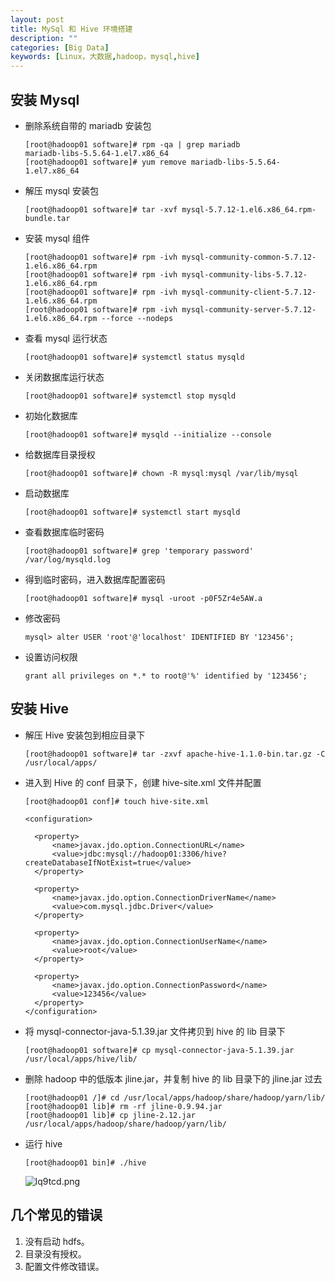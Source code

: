 ```yaml
---
layout: post
title: MySql 和 Hive 环境搭建
description: ""
categories: [Big Data]
keywords: [Linux，大数据,hadoop，mysql,hive]
---
```


## 安装 Mysql

- 删除系统自带的 mariadb 安装包

  ```shell
  [root@hadoop01 software]# rpm -qa | grep mariadb
  mariadb-libs-5.5.64-1.el7.x86_64
  [root@hadoop01 software]# yum remove mariadb-libs-5.5.64-1.el7.x86_64
  ```

- 解压 mysql 安装包

  ```shell
  [root@hadoop01 software]# tar -xvf mysql-5.7.12-1.el6.x86_64.rpm-bundle.tar 
  ```

- 安装 mysql 组件

  ```shell
  [root@hadoop01 software]# rpm -ivh mysql-community-common-5.7.12-1.el6.x86_64.rpm 
  [root@hadoop01 software]# rpm -ivh mysql-community-libs-5.7.12-1.el6.x86_64.rpm 
  [root@hadoop01 software]# rpm -ivh mysql-community-client-5.7.12-1.el6.x86_64.rpm 
  [root@hadoop01 software]# rpm -ivh mysql-community-server-5.7.12-1.el6.x86_64.rpm --force --nodeps
  ```

- 查看 mysql 运行状态

  ```shell
  [root@hadoop01 software]# systemctl status mysqld
  ```

- 关闭数据库运行状态

  ```shell
  [root@hadoop01 software]# systemctl stop mysqld
  ```

- 初始化数据库

  ```shell
  [root@hadoop01 software]# mysqld --initialize --console
  ```

- 给数据库目录授权

  ```shell
  [root@hadoop01 software]# chown -R mysql:mysql /var/lib/mysql
  ```

- 启动数据库

  ```shell
  [root@hadoop01 software]# systemctl start mysqld
  ```

- 查看数据库临时密码

  ```shell
  [root@hadoop01 software]# grep 'temporary password' /var/log/mysqld.log
  ```

- 得到临时密码，进入数据库配置密码

  ```
  [root@hadoop01 software]# mysql -uroot -p0F5Zr4e5AW.a
  ```
- 修改密码

  ```mysql
  mysql> alter USER 'root'@'localhost' IDENTIFIED BY '123456';
  ```

- 设置访问权限

  ```mysql
  grant all privileges on *.* to root@'%' identified by '123456';
  ```

## 安装 Hive

- 解压 Hive 安装包到相应目录下

  ```shell
  [root@hadoop01 software]# tar -zxvf apache-hive-1.1.0-bin.tar.gz -C /usr/local/apps/
  ```

- 进入到 Hive 的 conf 目录下，创建 hive-site.xml 文件并配置

  ```shell
  [root@hadoop01 conf]# touch hive-site.xml
  ```

  

  ```shell
  <configuration>
  
  	<property>
  		<name>javax.jdo.option.ConnectionURL</name>
  		<value>jdbc:mysql://hadoop01:3306/hive?createDatabaseIfNotExist=true</value>
  	</property>
  	
  	<property>
  		<name>javax.jdo.option.ConnectionDriverName</name>
  		<value>com.mysql.jdbc.Driver</value>
  	</property>
  	
  	<property>
  		<name>javax.jdo.option.ConnectionUserName</name>
  		<value>root</value>
  	</property>
  	
  	<property>
  		<name>javax.jdo.option.ConnectionPassword</name>
  		<value>123456</value>
  	</property>
  </configuration>
  ```

- 将 mysql-connector-java-5.1.39.jar 文件拷贝到 hive 的 lib 目录下

  ```shell
  [root@hadoop01 software]# cp mysql-connector-java-5.1.39.jar /usr/local/apps/hive/lib/
  ```

- 删除 hadoop 中的低版本 jline.jar，并复制 hive 的 lib 目录下的 jline.jar 过去

  ```shell
  [root@hadoop01 /]# cd /usr/local/apps/hadoop/share/hadoop/yarn/lib/
  [root@hadoop01 lib]# rm -rf jline-0.9.94.jar 
  [root@hadoop01 lib]# cp jline-2.12.jar /usr/local/apps/hadoop/share/hadoop/yarn/lib/
  ```

- 运行 hive

  ```shell
  [root@hadoop01 bin]# ./hive
  ```

  ![lq9tcd.png](https://s2.ax1x.com/2020/01/14/lq9tcd.png)

## 几个常见的错误

1. 没有启动 hdfs。
2. 目录没有授权。
3. 配置文件修改错误。
